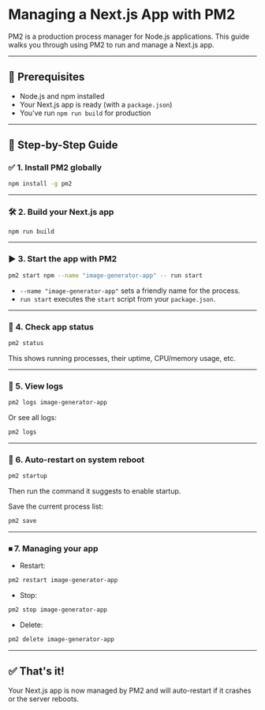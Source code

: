 # Managing a Next.js App with PM2

PM2 is a production process manager for Node.js applications. This guide walks you through using PM2 to run and manage a Next.js app.

---

## 🔧 Prerequisites

- Node.js and npm installed
- Your Next.js app is ready (with a `package.json`)
- You’ve run `npm run build` for production

---

## 🚀 Step-by-Step Guide

### ✅ 1. Install PM2 globally

```bash
npm install -g pm2
```

---

### 🛠 2. Build your Next.js app

```bash
npm run build
```

---

### ▶️ 3. Start the app with PM2

```bash
pm2 start npm --name "image-generator-app" -- run start
```

- `--name "image-generator-app"` sets a friendly name for the process.
- `run start` executes the `start` script from your `package.json`.

---

### 👀 4. Check app status

```bash
pm2 status
```

This shows running processes, their uptime, CPU/memory usage, etc.

---

### 🧾 5. View logs

```bash
pm2 logs image-generator-app
```

Or see all logs:

```bash
pm2 logs
```

---

### 🔄 6. Auto-restart on system reboot

```bash
pm2 startup
```

Then run the command it suggests to enable startup.

Save the current process list:

```bash
pm2 save
```

---

### ⏹ 7. Managing your app

- Restart:

```bash
pm2 restart image-generator-app
```

- Stop:

```bash
pm2 stop image-generator-app
```

- Delete:

```bash
pm2 delete image-generator-app
```

---

## ✅ That's it!

Your Next.js app is now managed by PM2 and will auto-restart if it crashes or the server reboots.
